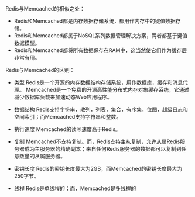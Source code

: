 

Redis与Memcached的相似之处：
- Redis和Memcached都是内存数据存储系统，都用作内存中的键值数据存储。
- Redis和Memcached都属于NoSQL系列数据管理解决方案，两者都基于键值数据模型。
- Redis和Memcached都将所有数据保存在RAM中，这当然使它们作为缓存层非常有用。

Redis与Memcached的区别：

-  类型
Redis是一个开源的内存数据结构存储系统，用作数据库，缓存和消息代理。
Memcached是一个免费的开源高性能分布式内存对象缓存系统，它通过减少数据库负载来加速动态Web应用程序。

- 数据结构
Redis支持字符串，散列，列表，集合，有序集，位图，超级日志和空间索引；而Memcached支持字符串和整数。

- 执行速度
Memcached的读写速度高于Redis。

- 复制
Memcached不支持复制。而，Redis支持主从复制，允许从属Redis服务器成为主服务器的精确副本；来自任何Redis服务器的数据都可以复制到任意数量的从属服务器。

- 密钥长度
Redis的密钥长度最大为2GB，而Memcached的密钥长度最大为250字节。

- 线程
Redis是单线程的；而，Memcached是多线程的
